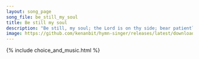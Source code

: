 ```yaml
---
layout: song_page
song_file: be_still_my_soul
title: Be still my soul
description: "Be still, my soul; the Lord is on thy side; bear patiently the cross of grief or pain; leave to thy God to order and provide; in every change he faith... theist 4part acapella 3verse musicbyother textbyother"
image: https://github.com/kenanbit/hymn-singer/releases/latest/download/be_still_my_soul-trad.png
---
```


{% include choice_and_music.html %}